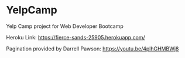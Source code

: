 # YelpCamp

Yelp Camp project for Web Developer Bootcamp

Heroku Link: https://fierce-sands-25905.herokuapp.com/

Pagination provided by Darrell Pawson: https://youtu.be/4plhGHMBWj8
